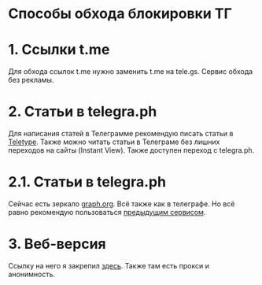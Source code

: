 # Способы обхода блокировки ТГ
# 1. Ссылки t.me


Для обхода ссылок t.me нужно заменить t.me на tele.gs. Сервис обхода без рекламы.

# 2. Статьи в telegra.ph


Для написания статей в Телеграмме рекомендую писать статьи в [Teletype](https://teletype.in). Также можно читать статьи в Телеграме без лишних переходов на сайты (Instant View). Также доступен переход с telegra.ph.

# 2.1. Статьи в telegra.ph


Сейчас есть зеркало [graph.org](https://graph.org). Всё также как в телеграфе. Но всё равно рекомендую пользоваться [предыдущим сервисом](https://github.com/ekosheev/telegram.shadow/blob/master/README.md#2-%D1%81%D1%82%D0%B0%D1%82%D1%8C%D0%B8-%D0%B2-telegraph).


# 3. Веб-версия


Ссылку на него я закрепил [здесь](https://telegram-web.online/). Также там есть прокси и анонимность.

